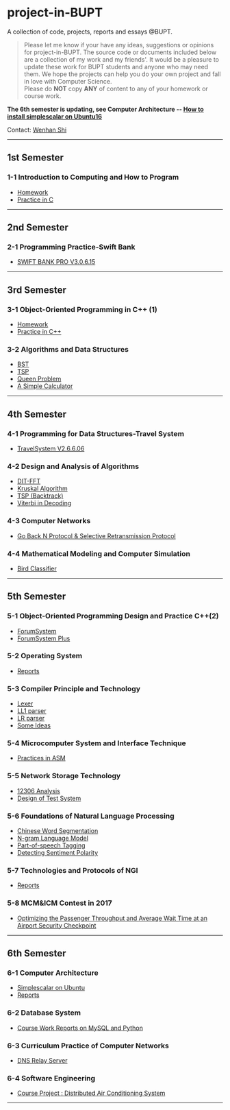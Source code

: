 # project-in-BUPT
A collection of code, projects, reports and essays @BUPT.

> Please let me know if your have any ideas, suggestions or opinions for project-in-BUPT. The source code or documents included below are a collection of my work and my friends'. It would be a pleasure to update these work for BUPT students and anyone who may need them. We hope the projects can help you do your own project and fall in love with Computer Science.  
Please do __NOT__ copy __ANY__ of content to any of your homework or course work.  

__The 6th semester is updating, see Computer Architecture -- [How to install simplescalar on Ubuntu16](https://github.com/wenhanshi/project-in-BUPT/tree/master/6-1%20Computer%20Architecture)__

Contact: [Wenhan Shi](mailto:wenhanshi2018@gmail.com)

---

## 1st Semester
### 1-1 Introduction to Computing and How to Program
  - [Homework](https://github.com/wenhanshi/project-in-BUPT/tree/master/1-1%20Introduction%20to%20Computing%20and%20How%20to%20Program/homework)
  - [Practice in C](https://github.com/wenhanshi/project-in-BUPT/tree/master/1-1%20Introduction%20to%20Computing%20and%20How%20to%20Program/practice)  

---
## 2nd Semester
### 2-1 Programming Practice-Swift Bank
  - [SWIFT BANK PRO V3.0.6.15](https://github.com/wenhanshi/project-in-BUPT/tree/master/2-1%20Programming%20Practice-Swift%20Bank)  

---
## 3rd Semester
### 3-1 Object-Oriented Programming in C++ (1)
  - [Homework](https://github.com/wenhanshi/project-in-BUPT/tree/master/3-1%20Object-Oriented%20Programming%20in%20C%2B%2B%20(1)/homework)
  - [Practice in C++](https://github.com/wenhanshi/project-in-BUPT/tree/master/3-1%20Object-Oriented%20Programming%20in%20C%2B%2B%20(1)/practice)  

### 3-2 Algorithms and Data Structures
  - [BST](https://github.com/wenhanshi/project-in-BUPT/tree/master/3-2%20Algorithms%20and%20Data%20Structures/BST)
  - [TSP](https://github.com/wenhanshi/project-in-BUPT/tree/master/3-2%20Algorithms%20and%20Data%20Structures/tree)
  - [Queen Problem](https://github.com/wenhanshi/project-in-BUPT/tree/master/3-2%20Algorithms%20and%20Data%20Structures/queen)
  - [A Simple Calculator](https://github.com/wenhanshi/project-in-BUPT/tree/master/3-2%20Algorithms%20and%20Data%20Structures/simple%20calculator)  

---
## 4th Semester
### 4-1 Programming for Data Structures-Travel System
  - [TravelSystem V2.6.6.06](https://github.com/wenhanshi/project-in-BUPT/tree/master/4-1%20Programming%20for%20Data%20Structures-Travel%20System)  

### 4-2 Design and Analysis of Algorithms
  - [DIT-FFT](https://github.com/wenhanshi/project-in-BUPT/tree/master/4-2%20Design%20and%20Analysis%20of%20Algorithms/DIT-FFT)
  - [Kruskal Algorithm](https://github.com/wenhanshi/project-in-BUPT/tree/master/4-2%20Design%20and%20Analysis%20of%20Algorithms/kruskal)
  - [TSP (Backtrack)](https://github.com/wenhanshi/project-in-BUPT/tree/master/4-2%20Design%20and%20Analysis%20of%20Algorithms/TSP)
  - [Viterbi in Decoding](https://github.com/wenhanshi/project-in-BUPT/tree/master/4-2%20Design%20and%20Analysis%20of%20Algorithms/viterbi)  

### 4-3 Computer Networks
  - [Go Back N Protocol & Selective Retransmission Protocol](https://github.com/wenhanshi/project-in-BUPT/tree/master/4-3%20Computer%20Networks/protocol)  

### 4-4 Mathematical Modeling and Computer Simulation
  - [Bird Classifier](https://github.com/wenhanshi/project-in-BUPT/tree/master/4-4%20Mathematical%20Modeling%20and%20Computer%20Simulation)  

---
## 5th Semester
### 5-1 Object-Oriented Programming Design and Practice C++(2)
  - [ForumSystem](https://github.com/wenhanshi/project-in-BUPT/tree/master/5-1%20Object-Oriented%20Programming%20Design%20and%20Practice%20C%2B%2B(2))
  - [ForumSystem Plus](https://github.com/wenhanshi/project-in-BUPT/tree/master/5-1%20Object-Oriented%20Programming%20Design%20and%20Practice%20C%2B%2B(2))

### 5-2 Operating System
  - [Reports](https://github.com/wenhanshi/project-in-BUPT/tree/master/5-2%20Operating%20System/report)

### 5-3 Compiler Principle and Technology
  - [Lexer](https://github.com/wenhanshi/project-in-BUPT/tree/master/5-3%20Compiler%20Principle%20and%20Technology/Lexer)
  - [LL1 parser](https://github.com/wenhanshi/project-in-BUPT/tree/master/5-3%20Compiler%20Principle%20and%20Technology/LL1%20parser)
  - [LR parser](https://github.com/wenhanshi/project-in-BUPT/tree/master/5-3%20Compiler%20Principle%20and%20Technology/LR%20parser)
  - [Some Ideas](https://github.com/wenhanshi/project-in-BUPT/tree/master/5-3%20Compiler%20Principle%20and%20Technology/ideas)

### 5-4 Microcomputer System and Interface Technique
  - [Practices in ASM](https://github.com/wenhanshi/project-in-BUPT/tree/master/5-4%20Microcomputer%20System%20and%20Interface%20Technique/practice)

### 5-5 Network Storage Technology
  - [12306 Analysis](https://github.com/wenhanshi/project-in-BUPT/tree/master/5-5%20Network%20Storage%20Technology/12306%20analysis)
  - [Design of Test System](https://github.com/wenhanshi/project-in-BUPT/tree/master/5-5%20Network%20Storage%20Technology/design%20of%20test%20system)

### 5-6 Foundations of Natural Language Processing
  - [Chinese Word Segmentation](https://github.com/wenhanshi/project-in-BUPT/tree/master/5-6%20Foundations%20of%20Natural%20Language%20Processing/word%20seg)
  - [N-gram Language Model](https://github.com/wenhanshi/project-in-BUPT/tree/master/5-6%20Foundations%20of%20Natural%20Language%20Processing/ngram)
  - [Part-of-speech Tagging](https://github.com/wenhanshi/project-in-BUPT/tree/master/5-6%20Foundations%20of%20Natural%20Language%20Processing/Part-of-speech%20Tagging)
  - [Detecting Sentiment Polarity](https://github.com/wenhanshi/project-in-BUPT/tree/master/5-6%20Foundations%20of%20Natural%20Language%20Processing/Detecting%20sentiment%20polarity)

### 5-7 Technologies and Protocols of NGI
  - [Reports](https://github.com/wenhanshi/project-in-BUPT/tree/master/5-7%20Technologies%20and%20Protocols%20of%20NGI/report)

### 5-8 MCM&ICM Contest in 2017
  - [Optimizing the Passenger Throughput and Average Wait Time at an Airport Security Checkpoint](https://github.com/wenhanshi/project-in-BUPT/tree/master/5-8%20MCM%26ICM%20Contest%20in%202017)

---  
## 6th Semester
### 6-1 Computer Architecture
- [Simplescalar on Ubuntu](https://github.com/wenhanshi/project-in-BUPT/tree/master/6-1%20Computer%20Architecture)
- [Reports](https://github.com/wenhanshi/project-in-BUPT/tree/master/6-1%20Computer%20Architecture/reports)

### 6-2 Database System
- [Course Work Reports on MySQL and Python](https://github.com/wenhanshi/project-in-BUPT/tree/master/6-2%20Database%20Systems)  

### 6-3 Curriculum Practice of Computer Networks
- [DNS Relay Server](https://github.com/wenhanshi/project-in-BUPT/tree/master/6-3%20Curriculum%20Practice%20of%20Computer%20Networks)

### 6-4 Software Engineering
- [Course Project : Distributed Air Conditioning System](https://github.com/wenhanshi/project-in-BUPT/tree/master/6-4%20Software%20Engineering)


---
